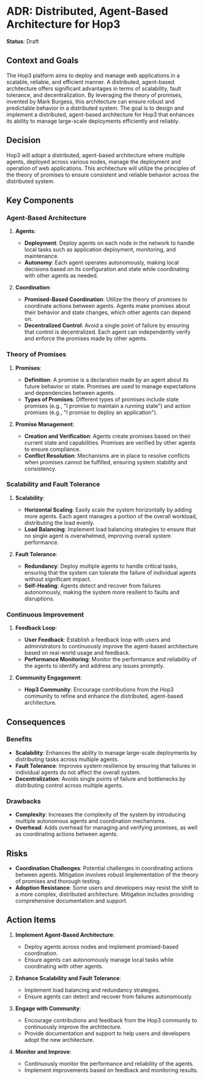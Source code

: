 # ADR: Distributed, Agent-Based Architecture for Hop3

**Status**: Draft

## Context and Goals

The Hop3 platform aims to deploy and manage web applications in a scalable, reliable, and efficient manner. A distributed, agent-based architecture offers significant advantages in terms of scalability, fault tolerance, and decentralization. By leveraging the theory of promises, invented by Mark Burgess, this architecture can ensure robust and predictable behavior in a distributed system. The goal is to design and implement a distributed, agent-based architecture for Hop3 that enhances its ability to manage large-scale deployments efficiently and reliably.

## Decision

Hop3 will adopt a distributed, agent-based architecture where multiple agents, deployed across various nodes, manage the deployment and operation of web applications. This architecture will utilize the principles of the theory of promises to ensure consistent and reliable behavior across the distributed system.

## Key Components

### Agent-Based Architecture

1. **Agents**:
   - **Deployment**: Deploy agents on each node in the network to handle local tasks such as application deployment, monitoring, and maintenance.
   - **Autonomy**: Each agent operates autonomously, making local decisions based on its configuration and state while coordinating with other agents as needed.

2. **Coordination**:
   - **Promised-Based Coordination**: Utilize the theory of promises to coordinate actions between agents. Agents make promises about their behavior and state changes, which other agents can depend on.
   - **Decentralized Control**: Avoid a single point of failure by ensuring that control is decentralized. Each agent can independently verify and enforce the promises made by other agents.

### Theory of Promises

1. **Promises**:
   - **Definition**: A promise is a declaration made by an agent about its future behavior or state. Promises are used to manage expectations and dependencies between agents.
   - **Types of Promises**: Different types of promises include state promises (e.g., "I promise to maintain a running state") and action promises (e.g., "I promise to deploy an application").

2. **Promise Management**:
   - **Creation and Verification**: Agents create promises based on their current state and capabilities. Promises are verified by other agents to ensure compliance.
   - **Conflict Resolution**: Mechanisms are in place to resolve conflicts when promises cannot be fulfilled, ensuring system stability and consistency.

### Scalability and Fault Tolerance

1. **Scalability**:
   - **Horizontal Scaling**: Easily scale the system horizontally by adding more agents. Each agent manages a portion of the overall workload, distributing the load evenly.
   - **Load Balancing**: Implement load balancing strategies to ensure that no single agent is overwhelmed, improving overall system performance.

2. **Fault Tolerance**:
   - **Redundancy**: Deploy multiple agents to handle critical tasks, ensuring that the system can tolerate the failure of individual agents without significant impact.
   - **Self-Healing**: Agents detect and recover from failures autonomously, making the system more resilient to faults and disruptions.

### Continuous Improvement

1. **Feedback Loop**:
   - **User Feedback**: Establish a feedback loop with users and administrators to continuously improve the agent-based architecture based on real-world usage and feedback.
   - **Performance Monitoring**: Monitor the performance and reliability of the agents to identify and address any issues promptly.

2. **Community Engagement**:
   - **Hop3 Community**: Encourage contributions from the Hop3 community to refine and enhance the distributed, agent-based architecture.

## Consequences

### Benefits

- **Scalability**: Enhances the ability to manage large-scale deployments by distributing tasks across multiple agents.
- **Fault Tolerance**: Improves system resilience by ensuring that failures in individual agents do not affect the overall system.
- **Decentralization**: Avoids single points of failure and bottlenecks by distributing control across multiple agents.

### Drawbacks

- **Complexity**: Increases the complexity of the system by introducing multiple autonomous agents and coordination mechanisms.
- **Overhead**: Adds overhead for managing and verifying promises, as well as coordinating actions between agents.

## Risks

- **Coordination Challenges**: Potential challenges in coordinating actions between agents. Mitigation involves robust implementation of the theory of promises and thorough testing.
- **Adoption Resistance**: Some users and developers may resist the shift to a more complex, distributed architecture. Mitigation includes providing comprehensive documentation and support.

## Action Items

1. **Implement Agent-Based Architecture**:
   - Deploy agents across nodes and implement promised-based coordination.
   - Ensure agents can autonomously manage local tasks while coordinating with other agents.

2. **Enhance Scalability and Fault Tolerance**:
   - Implement load balancing and redundancy strategies.
   - Ensure agents can detect and recover from failures autonomously.

3. **Engage with Community**:
   - Encourage contributions and feedback from the Hop3 community to continuously improve the architecture.
   - Provide documentation and support to help users and developers adopt the new architecture.

4. **Monitor and Improve**:
   - Continuously monitor the performance and reliability of the agents.
   - Implement improvements based on feedback and monitoring results.
